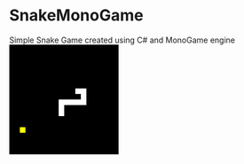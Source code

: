 # SnakeMonoGame
Simple Snake Game created using C# and MonoGame engine
![alt text](https://github.com/IgorFIE/SnakeMonoGame/blob/master/SnakeImage.png)
